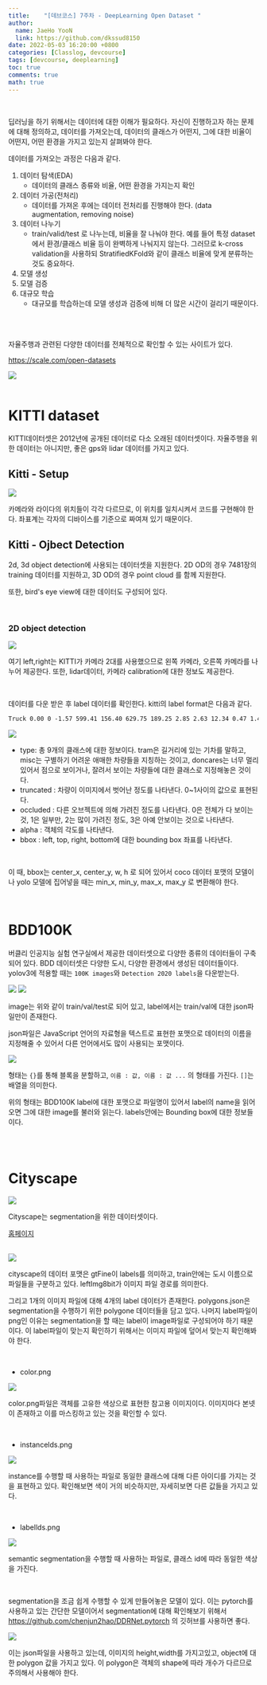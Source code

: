 ```yaml
---
title:    "[데브코스] 7주차 - DeepLearning Open Dataset "
author:
  name: JaeHo YooN
  link: https://github.com/dkssud8150
date: 2022-05-03 16:20:00 +0800
categories: [Classlog, devcourse]
tags: [devcourse, deeplearning]
toc: true
comments: true
math: true
---
```


<br>

딥러닝을 하기 위해서는 데이터에 대한 이해가 필요하다. 자신이 진행하고자 하는 문제에 대해 정의하고, 데이터를 가져오는데, 데이터의 클래스가 어떤지, 그에 대한 비율이 어떤지, 어떤 환경을 가지고 있는지 살펴봐야 한다.

데이터를 가져오는 과정은 다음과 같다.
1. 데이터 탐색(EDA)
    - 데이터의 클래스 종류와 비율, 어떤 환경을 가지는지 확인 
2. 데이터 가공(전처리)
    - 데이터를 가져온 후에는 데이터 전처리를 진행해야 한다. (data augmentation, removing noise)
3. 데이터 나누기
    - train/valid/test 로 나누는데, 비율을 잘 나눠야 한다. 예를 들어 특정 dataset에서 환경/클래스 비율 등이 완벽하게 나눠지지 않는다. 그러므로 k-cross validation을 사용하되 StratifiedKFold와 같이 클래스 비율에 맞게 분류하는 것도 중요하다.
4. 모델 생성
5. 모델 검증
6. 대규모 학습
    - 대규모를 학습하는데 모델 생성과 검증에 비해 더 많은 시간이 걸리기 때문이다.

<br>

<br>

자율주행과 관련된 다양한 데이터를 전체적으로 확인할 수 있는 사이트가 있다.

https://scale.com/open-datasets

<img src="/assets/img/dev/week12/day2/scale.png">

<br>

<br>

# KITTI dataset

KITTI데이터셋은 2012년에 공개된 데이터로 다소 오래된 데이터셋이다. 자율주행을 위한 데이터는 아니지만, 좋은 gps와 lidar 데이터를 가지고 있다.

## Kitti - Setup

<img src="/assets/img/dev/week12/day2/kitti.png">

카메라와 라이다의 위치들이 각각 다르므로, 이 위치를 일치시켜서 코드를 구현해야 한다. 좌표계는 각자의 디바이스를 기준으로 짜여져 있기 때문이다.

## Kitti - Ojbect Detection

2d, 3d object detection에 사용되는 데이터셋을 지원한다. 2D OD의 경우 7481장의 training 데이터를 지원하고, 3D OD의 경우 point cloud 를 함께 지원한다.

또한, bird's eye view에 대한 데이터도 구성되어 있다. 

<br>

### 2D object detection

<img src="/assets/img/dev/week12/day2/kitti2dod.png">

여기 left,right는 KITTI가 카메라 2대를 사용했으므로 왼쪽 카메라, 오른쪽 카메라를 나누어 제공한다. 또한, lidar데이터, 카메라 calibration에 대한 정보도 제공한다.

<br>

데이터를 다운 받은 후 label 데이터를 확인한다. kitti의 label format은 다음과 같다.

```txt
Truck 0.00 0 -1.57 599.41 156.40 629.75 189.25 2.85 2.63 12.34 0.47 1.49 69.44 -1.56
```

<img src="/assets/img/dev/week10/day5/kitti.png">

- type: 총 9개의 클래스에 대한 정보이다. tram은 길거리에 있는 기차를 말하고, misc는 구별하기 어려운 애매한 차량들을 지칭하는 것이고, doncares는 너무 멀리 있어서 점으로 보이거나, 잘려서 보이는 차량들에 대한 클래스로 지정해놓은 것이다.
- truncated : 차량이 이미지에서 벗어난 정도를 나타낸다. 0~1사이의 값으로 표현된다.
- occluded : 다른 오브젝트에 의해 가려진 정도를 나타낸다. 0은 전체가 다 보이는 것, 1은 일부만, 2는 많이 가려진 정도, 3은 아예 안보이는 것으로 나타낸다.
- alpha : 객체의 각도를 나타낸다.
- bbox : left, top, right, bottom에 대한 bounding box 좌표를 나타낸다.

<br>

이 때, bbox는 center_x, center_y, w, h 로 되어 있어서 coco 데이터 포맷의 모델이나 yolo 모델에 집어넣을 때는 min_x, min_y, max_x, max_y 로 변환해야 한다.

<br>

# BDD100K

버클리 인공지능 실험 연구실에서 제공한 데이터셋으로 다양한 종류의 데이터들이 구축되어 있다. BDD 데이터셋은 다양한 도시, 다양한 환경에서 생성된 데이터들이다. yolov3에 적용할 때는 `100K images`와 `Detection 2020 labels`을 다운받는다. 

<img src="/assets/img/dev/week12/day2/bdd100kimage.png">
<img src="/assets/img/dev/week12/day2/bddlabel.png">

image는 위와 같이 train/val/test로 되어 있고, label에서는 train/val에 대한 json파일만이 존재한다.

json파일은 JavaScript 언어의 자료형을 텍스트로 표현한 포맷으로 데이터의 이름을 지정해줄 수 있어서 다른 언어에서도 많이 사용되는 포맷이다.

<img src="/assets/img/dev/week12/day2/json.png">

형태는 `{}`를 통해 블록을 분할하고, `이름 : 값, 이름 : 값 ...` 의 형태를 가진다. `[]`는 배열을 의미한다.

위의 형태는 BDD100K label에 대한 포맷으로 파일명이 있어서 label의 name을 읽어오면 그에 대한 image를 불러와 읽는다. labels안에는 Bounding box에 대한 정보들이다. 

<br>

<br>

# Cityscape

<img src="/assets/img/dev/week12/day2/cityscape.png">

Cityscape는 segmentation을 위한 데이터셋이다.

[홈페이지](https://www.cityscapes-dataset.com/)

<br>

<img src="/assets/img/dev/week12/day2/cityscapelabel.png">

cityscape의 데이터 포맷은 gtFine이 labels를 의미하고, train안에는 도시 이름으로 파일들을 구분하고 있다. leftImg8bit가 이미지 파일 경로를 의미한다.

그리고 1개의 이미지 파일에 대해 4개의 label 데이터가 존재한다. polygons.json은 segmentation을 수행하기 위한 polygone 데이터들을 담고 있다. 나머지 label파일이 png인 이유는 segmentation을 할 때는 label이 image파일로 구성되어야 하기 때문이다. 이 label파일이 맞는지 확인하기 위해서는 이미지 파일에 덮어서 맞는지 확인해봐야 한다.

<br>

- color.png

<img src="/assets/img/dev/week12/day2/citypscapecolor.png">

color.png파일은 객체를 고유한 색상으로 표현한 참고용 이미지이다. 이미지마다 본넷이 존재하고 이를 마스킹하고 있는 것을 확인할 수 있다.

<br>

- instancelds.png

<img src="/assets/img/dev/week12/day2/citypscapeinstance.png">

instance를 수행할 때 사용하는 파일로 동일한 클래스에 대해 다른 아이디를 가지는 것을 표현하고 있다. 확인해보면 색이 거의 비슷하지만, 자세히보면 다른 값들을 가지고 있다.

<br>

- labellds.png

<img src="/assets/img/dev/week12/day2/citypscapesemantic.png">

semantic segmentation을 수행할 때 사용하는 파일로, 클래스 id에 따라 동일한 색상을 가진다.

<br>

segmentation을 조금 쉽게 수행할 수 있게 만들어놓은 모델이 있다. 이는 pytorch를 사용하고 있는 간단한 모델이어서 segmentation에 대해 확인해보기 위해서 https://github.com/chenjun2hao/DDRNet.pytorch 의 깃허브를 사용하면 좋다.

<img src="/assets/img/dev/week12/day2/ddrnetlabel.png">

이는 json파일을 사용하고 있는데, 이미지의 height,width를 가지고있고, object에 대한 polygon 값을 가지고 있다. 이 polygon은 객체의 shape에 따라 개수가 다르므로 주의해서 사용해야 한다.

